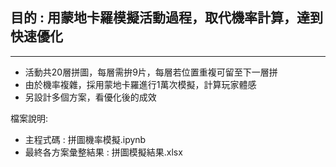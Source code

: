
## 目的 : 用蒙地卡羅模擬活動過程，取代機率計算，達到快速優化
***
* 活動共20層拼圖，每層需拚9片，每層若位置重複可留至下一層拼
* 由於機率複雜，採用蒙地卡羅進行1萬次模擬，計算玩家體感
* 另設計多個方案，看優化後的成效

檔案說明:
* 主程式碼 : 拼圖機率模擬.ipynb
* 最終各方案彙整結果 : 拼圖模擬結果.xlsx
